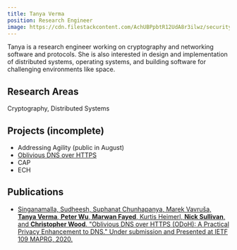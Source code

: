 ```yaml
---
title: Tanya Verma
position: Research Engineer
image: https://cdn.filestackcontent.com/AchUBPpbtR12UdA8r3ilwz/security=policy:eyJleHBpcnkiOjIyMzA3NDg3NjAsImNhbGwiOlsicmVhZCIsImNvbnZlcnQiXSwiaGFuZGxlIjoiZzdsNjc1TjJUZzJjMUFhZWpqRVIifQ==,signature:1cec70853f5b24c7772d2b24c8e05bf10fc50dfb6f41980a883781b455f5baf5/cache=expiry:max/resize=w:600,h:600,fit:crop,align:faces/rotate=d:exif/g7l675N2Tg2c1AaejjER
---
```

Tanya is a research engineer working on cryptography and networking software and protocols.
She is also interested in design and implementation of distributed systems, operating systems, and building software for challenging environments like space.

## Research Areas 
Cryptography, Distributed Systems

## Projects (incomplete)
* Addressing Agility (public in August)
* [Oblivious DNS over HTTPS](/docs/odns)
* CAP
* ECH

## Publications 
* [Singanamalla, Sudheesh, Suphanat Chunhapanya, Marek Vavruša, **Tanya Verma**, **Peter Wu**, **Marwan Fayed**, Kurtis Heimerl, **Nick Sullivan**, and **Christopher Wood**. "Oblivious DNS over HTTPS (ODoH): A Practical Privacy Enhancement to DNS." Under submission and Presented at IETF 109 MAPRG, 2020.](https://arxiv.org/pdf/2011.10121)
